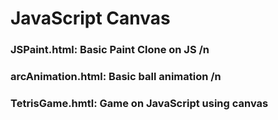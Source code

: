 # JavaScript Canvas
### JSPaint.html: Basic Paint Clone on JS /n 
### arcAnimation.html: Basic ball animation /n
### TetrisGame.hmtl: Game on JavaScript using canvas 

